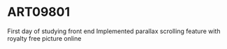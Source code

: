 # ART09801

First day of studying front end
Implemented parallax scrolling feature with royalty free picture online

